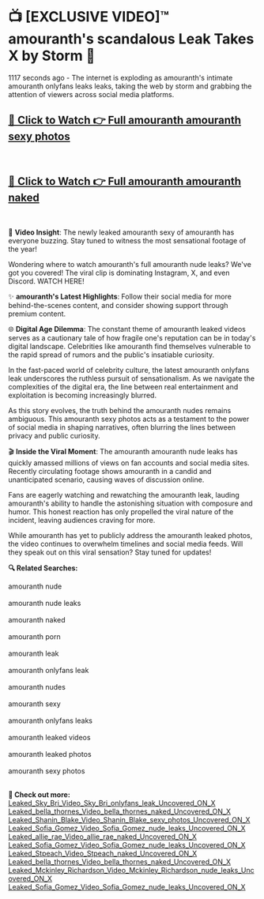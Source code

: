 # 📺 [EXCLUSIVE VIDEO]™ amouranth's scandalous Leak Takes X by Storm 🚀

1117 seconds ago - The internet is exploding as amouranth's intimate amouranth onlyfans leaks leaks, taking the web by storm and grabbing the attention of viewers across social media platforms.

<h2><a href="https://github-6l9.pages.dev/link1">🔗 Click to Watch 👉 Full amouranth amouranth sexy photos</a></h2><br>
<h2><a href="https://github-6l9.pages.dev/link2">🔗 Click to Watch 👉 Full amouranth amouranth naked</a></h2><br>

🎥 **Video Insight**: The newly leaked amouranth sexy of amouranth has everyone buzzing. Stay tuned to witness the most sensational footage of the year!

Wondering where to watch amouranth's full amouranth nude leaks? We've got you covered! The viral clip is dominating Instagram, X, and even Discord. WATCH HERE!

✨ **amouranth's Latest Highlights**: Follow their social media for more behind-the-scenes content, and consider showing support through premium content.

🌐 **Digital Age Dilemma**: The constant theme of amouranth leaked videos serves as a cautionary tale of how fragile one's reputation can be in today's digital landscape. Celebrities like amouranth find themselves vulnerable to the rapid spread of rumors and the public's insatiable curiosity.

In the fast-paced world of celebrity culture, the latest amouranth onlyfans leak underscores the ruthless pursuit of sensationalism. As we navigate the complexities of the digital era, the line between real entertainment and exploitation is becoming increasingly blurred.

As this story evolves, the truth behind the amouranth nudes remains ambiguous. This amouranth sexy photos acts as a testament to the power of social media in shaping narratives, often blurring the lines between privacy and public curiosity.

🎬 **Inside the Viral Moment**: The amouranth amouranth nude leaks has quickly amassed millions of views on fan accounts and social media sites. Recently circulating footage shows amouranth in a candid and unanticipated scenario, causing waves of discussion online.

Fans are eagerly watching and rewatching the amouranth leak, lauding amouranth's ability to handle the astonishing situation with composure and humor. This honest reaction has only propelled the viral nature of the incident, leaving audiences craving for more.

While amouranth has yet to publicly address the amouranth leaked photos, the video continues to overwhelm timelines and social media feeds. Will they speak out on this viral sensation? Stay tuned for updates!

<strong>🔍 Related Searches:</strong>

amouranth nude
<br><br>
amouranth nude leaks
<br><br>
amouranth naked
<br><br>
amouranth porn
<br><br>
amouranth leak
<br><br>
amouranth onlyfans leak
<br><br>
amouranth nudes
<br><br>
amouranth sexy
<br><br>
amouranth onlyfans leaks
<br><br>
amouranth leaked videos
<br><br>
amouranth leaked photos
<br><br>
amouranth sexy photos
<br><br>



<strong>🔗 Check out more:</strong><br>
<a href="./Leaked_Sky_Bri_Video_Sky_Bri_onlyfans_leak_Uncovered_ON_X.md">Leaked_Sky_Bri_Video_Sky_Bri_onlyfans_leak_Uncovered_ON_X</a><br>
<a href="./Leaked_bella_thornes_Video_bella_thornes_naked_Uncovered_ON_X.md">Leaked_bella_thornes_Video_bella_thornes_naked_Uncovered_ON_X</a><br>
<a href="./Leaked_Shanin_Blake_Video_Shanin_Blake_sexy_photos_Uncovered_ON_X.md">Leaked_Shanin_Blake_Video_Shanin_Blake_sexy_photos_Uncovered_ON_X</a><br>
<a href="./Leaked_Sofia_Gomez_Video_Sofia_Gomez_nude_leaks_Uncovered_ON_X.md">Leaked_Sofia_Gomez_Video_Sofia_Gomez_nude_leaks_Uncovered_ON_X</a><br>
<a href="./Leaked_allie_rae_Video_allie_rae_naked_Uncovered_ON_X.md">Leaked_allie_rae_Video_allie_rae_naked_Uncovered_ON_X</a><br>
<a href="./Leaked_Sofia_Gomez_Video_Sofia_Gomez_nude_leaks_Uncovered_ON_X.md">Leaked_Sofia_Gomez_Video_Sofia_Gomez_nude_leaks_Uncovered_ON_X</a><br>
<a href="./Leaked_Stpeach_Video_Stpeach_naked_Uncovered_ON_X.md">Leaked_Stpeach_Video_Stpeach_naked_Uncovered_ON_X</a><br>
<a href="./Leaked_bella_thornes_Video_bella_thornes_naked_Uncovered_ON_X.md">Leaked_bella_thornes_Video_bella_thornes_naked_Uncovered_ON_X</a><br>
<a href="./Leaked_Mckinley_Richardson_Video_Mckinley_Richardson_nude_leaks_Uncovered_ON_X.md">Leaked_Mckinley_Richardson_Video_Mckinley_Richardson_nude_leaks_Uncovered_ON_X</a><br>
<a href="./Leaked_Sofia_Gomez_Video_Sofia_Gomez_nude_leaks_Uncovered_ON_X.md">Leaked_Sofia_Gomez_Video_Sofia_Gomez_nude_leaks_Uncovered_ON_X</a><br>
